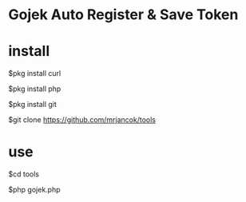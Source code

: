 # Gojek Auto Register & Save Token 

# install

  $pkg install curl

  $pkg install php

  $pkg install git

  $git clone https://github.com/mrjancok/tools

# use 

$cd tools

$php gojek.php
